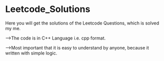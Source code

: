 # Leetcode_Solutions
Here you will get the solutions of the Leetcode Questions, which is solved my me.

-->The code is in C++ Language i.e. cpp format.

-->Most important that it is easy to understand by anyone, because it written with simple logic.
